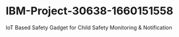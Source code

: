 # IBM-Project-30638-1660151558
IoT Based Safety Gadget for Child Safety Monitoring &amp; Notification
